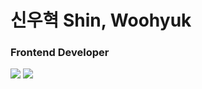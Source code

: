 # 신우혁 Shin, Woohyuk
### Frontend Developer
<img src="https://img.shields.io/badge/React-61DAFB?style=flat&logo=React&logoColor=white"/>

<img src="https://hits.seeyoufarm.com/api/count/incr/badge.svg?url=https%3A%2F%2Fgithub.com%2Fwoo-dev-log&count_bg=%233DBFC8&title_bg=%23555555&icon=&icon_color=%23E7E7E7&title=hits&edge_flat=false"/>
